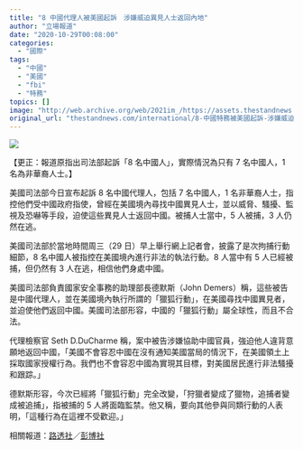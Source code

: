 ```yaml
---
title: "8 中國代理人被美國起訴　涉嫌威迫異見人士返回內地"
author: "立場報道"
date: "2020-10-29T00:08:00"
categories:
  - "國際"
tags:
  - "中國"
  - "美國"
  - "fbi"
  - "特務"
topics: []
image: "http://web.archive.org/web/2021im_/https://assets.thestandnews.com/media/photos/20201028-26_2k7xV_iu3nZV7.png"
original_url: "thestandnews.com/international/8-中國特務被美國起訴-涉嫌威迫異見人士回內地"
---
```

![](http://web.archive.org/web/2021im_/https://assets.thestandnews.com/media/photos/20201028-26_2k7xV_iu3nZV7.png)

【更正：報道原指出司法部起訴「8 名中國人」，實際情況為只有 7 名中國人，1 名為非華裔人士。】

美國司法部今日宣布起訴 8 名中國代理人，包括 7 名中國人，1 名非華裔人士，指控他們受中國政府指使，曾經在美國境內尋找中國異見人士，並以威脅、騷擾、監視及恐嚇等手段，迫使這些異見人士返回中國。被捕人士當中，5 人被捕，3 人仍然在逃。

美國司法部於當地時間周三（29 日）早上舉行網上記者會，披露了是次拘捕行動細節，8 名中國人被指控在美國境內進行非法的執法行動。8 人當中有 5 人已經被捕，但仍然有 3 人在逃，相信他們身處中國。

美國司法部負責國家安全事務的助理部長德默斯（John Demers）稱，這些被告是中國代理人，並在美國境內執行所謂的「獵狐行動」，在美國尋找中國異見者，並迫使他們返回中國。美國司法部形容，中國的「獵狐行動」屬全球性，而且不合法。

代理檢察官 Seth D.DuCharme 稱，案中被告涉嫌協助中國官員，強迫他人違背意願地返回中國，「美國不會容忍中國在沒有通知美國當局的情況下，在美國領土上採取國家授權行為。我們也不會容忍中國為實現其目標，對美國居民進行非法騷擾和跟踪。」

德默斯形容，今次已經將「獵狐行動」完全改變，「狩獵者變成了獵物，追捕者變成被追捕」，指被捕的 5 人將面臨監禁。他又稱，要向其他參與同類行動的人表明，「這種行為在這裡不受歡迎。」

相關報道：[路透社](http://web.archive.org/web/20211229133029/https://uk.reuters.com/article/us-usa-justice-china/u-s-accuses-eight-people-in-alleged-plot-to-harass-and-intimidate-citizens-to-return-to-china-idUSKBN27D2BQ)／[彭博社](http://web.archive.org/web/20211229133029/https://www.bloomberg.com/news/articles/2020-10-28/justice-department-arrests-chinese-for-illegal-operation-in-u-s?utm_source=google&utm_medium=bd&cmpId=google)